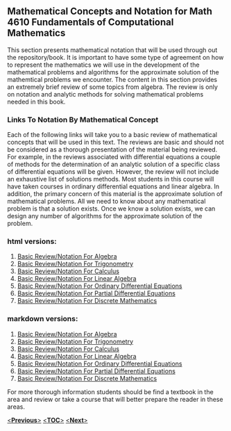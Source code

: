 ## Mathematical Concepts and Notation for Math 4610 Fundamentals of Computational Mathematics

This section presents mathematical notation that will be used through out the repository/book. It is important to have some type
of agreement on how to represent the mathematics we will use in the development of the mathematical problems and algorithms for
the approximate solution of the mathemtical problems we encounter. The content in this section provides an extremely brief 
review of some topics from algebra. The review is only on notation and analytic methods for solving mathematical problems needed 
in this book.

### Links To Notation By Mathematical Concept

Each of the following links will take you to a basic review of mathematical concepts that will be used in this text. The reviews
are basic and should not be considered as a thorough presentation of the material being reviewed. For example, in the reviews
associated with differential equations a couple of methods for the determination of an analytic solution of a specific class of
differential equations will be given. However, the review will not include an exhaustive list of solutions methods. Most
students in this course will have taken courses in ordinary differential equations and linear algebra. In addition, the
primary concern of this material is the approximate solution of mathematical problems. All we need to know about any
mathematical problem is that a solution exists. Once we know a solution exists, we can design any number of algorithms for the
approximate solution of the problem.

### html versions:

1. [Basic Review/Notation For Algebra](https://jvkoebbe.github.io/math4610/basicReview/algebra.html)
2. [Basic Review/Notation For Trigonometry](https://jvkoebbe.github.io/math4610/basicReview/trigonometry.html)
3. [Basic Review/Notation For Calculus](https://jvkoebbe.github.io/math4610/basicReview/calculus.html)
4. [Basic Review/Notation For Linear Algebra](https://jvkoebbe.github.io/math4610/basicReview/linalg.html)
5. [Basic Review/Notation For Ordinary Differential Equations](https://jvkoebbe.github.io/math4610/basicReview/ode.html)
6. [Basic Review/Notation For Partial Differential Equations](https://jvkoebbe.github.io/math4610/basicReview/pde.html)
7. [Basic Review/Notation For Discrete Mathematics](https://jvkoebbe.github.io/math4610/basicReview/discrete.html)

### markdown versions:

1. [Basic Review/Notation For Algebra](https://jvkoebbe.github.io/math4610/basicReview/algebra)
2. [Basic Review/Notation For Trigonometry](https://jvkoebbe.github.io/math4610/basicReview/trigonometry)
3. [Basic Review/Notation For Calculus](https://jvkoebbe.github.io/math4610/basicReview/calculus)
4. [Basic Review/Notation For Linear Algebra](https://jvkoebbe.github.io/math4610/basicReview/linalg)
5. [Basic Review/Notation For Ordinary Differential Equations](https://jvkoebbe.github.io/math4610/basicReview/ode)
6. [Basic Review/Notation For Partial Differential Equations](https://jvkoebbe.github.io/math4610/basicReview/pde)
7. [Basic Review/Notation For Discrete Mathematics](https://jvkoebbe.github.io/math4610/basicReview/discrete)

For more thorough information students should be find a textbook in the area and review or take a course that will better
prepare the reader in these areas.

 [<**Previous**>](https://jvkoebbe.github.io/math4610/frontMatter/preface)
 [<**TOC**>](https://jvkoebbe.github.io/math4610/frontMatter/tableOfContents)
 [<**Next**>](https://jvkoebbe.github.io/math4610/chapter_01/examples)

